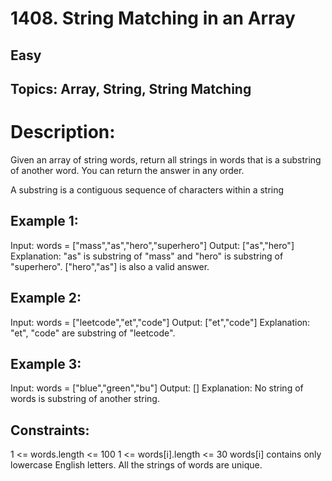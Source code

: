 # 1408. String Matching in an Array

## Easy

## Topics: Array, String, String Matching

# Description:

Given an array of string words, return all strings in words that is a substring of another word. You can return the answer in any order.

A substring is a contiguous sequence of characters within a string

## Example 1:

Input: words = ["mass","as","hero","superhero"]
Output: ["as","hero"]
Explanation: "as" is substring of "mass" and "hero" is substring of "superhero".
["hero","as"] is also a valid answer.

## Example 2:

Input: words = ["leetcode","et","code"]
Output: ["et","code"]
Explanation: "et", "code" are substring of "leetcode".

## Example 3:

Input: words = ["blue","green","bu"]
Output: []
Explanation: No string of words is substring of another string.

## Constraints:

1 <= words.length <= 100
1 <= words[i].length <= 30
words[i] contains only lowercase English letters.
All the strings of words are unique.

